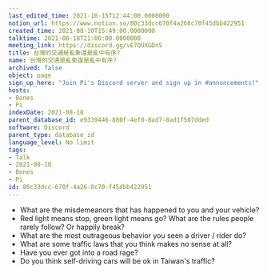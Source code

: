 ```yaml
---
last_edited_time: 2021-10-15T12:44:00.0000000
notion_url: https://www.notion.so/80c33dcc670f4a268c70f45dbb422951
created_time: 2021-08-10T15:49:00.0000000
talktime: 2021-08-18T21:00:00.0000000
meeting_link: https://discord.gg/vE7QUXGDnS
title: 台灣的交通是亂象還是亂中有序?
name: 台灣的交通是亂象還是亂中有序?
archived: false
object: page
sign_up_here: "Join Pi's Discord server and sign up in #annoncements!"
hosts:
- Bones
- Pi
indexDate: 2021-08-18
parent_database_id: e9339446-880f-4ef0-8ad7-8ad1f507dded
software: Discord
parent_type: database_id
language_level: No limit
tags:
- Talk
- 2021-08-18
- Bones
- Pi
id: 80c33dcc-670f-4a26-8c70-f45dbb422951
---
```


   - What are the misdemeanors that has happened to you and your vehicle?
   - Red light means stop, green light means go?
What are the rules people rarely follow? Or happily break?
   - What are the most outrageous behavior you seen a driver / rider do?
   - What are some traffic laws that you think makes no sense at all?
   - Have you ever got into a road rage?
   - Do you think self-driving cars will be ok in Taiwan's traffic?











